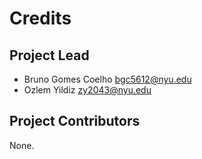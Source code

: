 Credits
=======

Project Lead
----------------

* Bruno Gomes Coelho <bgc5612@nyu.edu>
* Ozlem Yildiz <zy2043@nyu.edu>

Project Contributors
------------

None.
